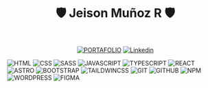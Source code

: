 <h1 align="center">🛡️ Jeison Muñoz R 🛡️</h1>
<br>

  <div align="center">
  
  [![PORTAFOLIO](https://img.shields.io/badge/-PORTAFOLIO-000000?style=for-the-badge&logo=github)](https://github.com/jeisonmr) 
  [![Linkedin](https://img.shields.io/badge/-Linkedin-1081c2?style=for-the-badge&logo=linkedin)](https://www.linkedin.com/in/jeisonmr/)
  </div>
  
  ![HTML](https://img.shields.io/badge/-HTML-000000?style=for-the-badge&logo=html5)  ![CSS](https://img.shields.io/badge/-CSS-000000?style=for-the-badge&logo=css3)  ![SASS](https://img.shields.io/badge/-Sass-000000?style=for-the-badge&logo=sass)
  ![JAVASCRIPT](https://img.shields.io/badge/-JavaScript-000000?style=for-the-badge&logo=javascript)  ![TYPESCRIPT](https://img.shields.io/badge/-TypeScript-000000?style=for-the-badge&logo=typescript)  ![REACT](https://img.shields.io/badge/-React-000000?style=for-the-badge&logo=react) ![ASTRO](https://img.shields.io/badge/-Astro-000000?style=for-the-badge&logo=astro) ![BOOTSTRAP](https://img.shields.io/badge/-Bootstrap-000000?style=for-the-badge&logo=bootstrap)
  ![TAILDWINCSS](https://img.shields.io/badge/-TailwindCSS-000000?style=for-the-badge&logo=tailwindcss)   ![GIT](https://img.shields.io/badge/-Git-000000?style=for-the-badge&logo=git)  ![GITHUB](https://img.shields.io/badge/-GitHub-000000?style=for-the-badge&logo=github)  ![NPM](https://img.shields.io/badge/-npm-000000?style=for-the-badge&logo=npm)  ![WORDPRESS](https://img.shields.io/badge/-WordPress-000000?style=for-the-badge&logo=wordpress) ![FIGMA](https://img.shields.io/badge/-Figma-000000?style=for-the-badge&logo=figma)
